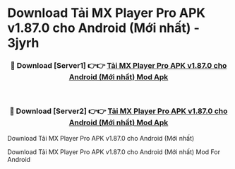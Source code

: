 # Download Tải MX Player Pro APK v1.87.0 cho Android (Mới nhất) - 3jyrh


<div align="center">
<h3>🔴 Download [Server1] 👉👉 <a href="https://apk-comot.site?title=Tải_MX_Player_Pro_APK_v1.87.0_cho_Android_(Mới_nhất)">Tải MX Player Pro APK v1.87.0 cho Android (Mới nhất) Mod Apk</a></h3><br>
<h3>🔴 Download [Server2] 👉👉 <a href="https://apk-comot.site?title=Tải_MX_Player_Pro_APK_v1.87.0_cho_Android_(Mới_nhất)">Tải MX Player Pro APK v1.87.0 cho Android (Mới nhất) Mod Apk</a></h3>
</div>



Download Tải MX Player Pro APK v1.87.0 cho Android (Mới nhất) 

Download Tải MX Player Pro APK v1.87.0 cho Android (Mới nhất) Mod For Android